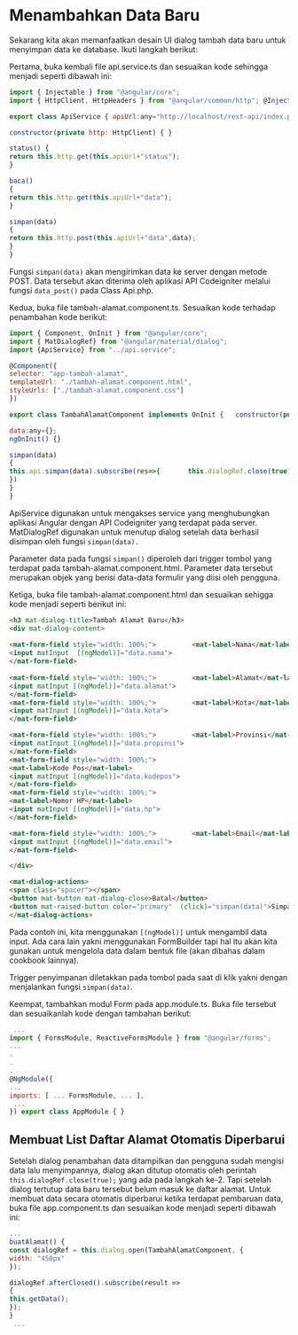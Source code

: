 # Menambahkan Data Baru

Sekarang kita akan memanfaatkan desain UI dialog tambah data baru untuk menyimpan data ke database. Ikuti langkah berikut:

Pertama, buka kembali file api.service.ts dan sesuaikan kode sehingga menjadi seperti dibawah ini:

```javascript
import { Injectable } from "@angular/core"; 
import { HttpClient, HttpHeaders } from "@angular/common/http"; @Injectable({ providedIn: "root" }) 

export class ApiService { apiUrl:any="http://localhost/rest-api/index.php/api/"; 

constructor(private http: HttpClient) { } 

status() { 
return this.http.get(this.apiUrl+"status"); 
} 

baca() 
{ 
return this.http.get(this.apiUrl+"data"); 
} 

simpan(data) 
{ 
return this.http.post(this.apiUrl+"data",data); 
}
}
```

Fungsi `simpan(data)` akan mengirimkan data ke server dengan metode POST. Data tersebut akan diterima oleh aplikasi API Codeigniter melalui fungsi `data_post()` pada Class Api.php.

Kedua, buka file tambah-alamat.component.ts. Sesuaikan kode terhadap penambahan kode berikut:

```javascript
import { Component, OnInit } from "@angular/core"; 
import { MatDialogRef} from "@angular/material/dialog"; 
import {ApiService} from "../api.service"; 

@Component({   
selector: "app-tambah-alamat",   
templateUrl: "./tambah-alamat.component.html",   
styleUrls: ["./tambah-alamat.component.css"] 
}) 

export class TambahAlamatComponent implements OnInit {   constructor(public api:ApiService, public dialogRef:MatDialogRef<TambahAlamatComponent>) { }   

data:any={};   
ngOnInit() {}     

simpan(data)   
{     
this.api.simpan(data).subscribe(res=>{       this.dialogRef.close(true);     
})   
} 
}
```

ApiService digunakan untuk mengakses service yang menghubungkan aplikasi Angular dengan API Codeigniter yang terdapat pada server. MatDialogRef digunakan untuk menutup dialog setelah data berhasil disimpan oleh fungsi `simpan(data).`

Parameter data pada fungsi `simpan()` diperoleh dari trigger tombol yang terdapat pada tambah-alamat.component.html. Parameter data tersebut merupakan objek yang berisi data-data formulir yang diisi oleh pengguna.

Ketiga, buka file tambah-alamat.component.html dan sesuaikan sehigga kode menjadi seperti berikut ini:

```html
<h3 mat-dialog-title>Tambah Alamat Baru</h3> 
<div mat-dialog-content>  
        
<mat-form-field style="width: 100%;">         <mat-label>Nama</mat-label>         
<input matInput  [(ngModel)]="data.nama">     
</mat-form-field>    
 
<mat-form-field style="width: 100%;">         <mat-label>Alamat</mat-label>         
<input matInput [(ngModel)]="data.alamat">     
</mat-form-field>     
<mat-form-field style="width: 100%;">         <mat-label>Kota</mat-label>         
<input matInput [(ngModel)]="data.kota">     
</mat-form-field>     

<mat-form-field style="width: 100%;">         <mat-label>Provinsi</mat-label>         
<input matInput [(ngModel)]="data.propinsi">     
</mat-form-field>     
<mat-form-field style="width: 100%;">         
<mat-label>Kode Pos</mat-label>         
<input matInput [(ngModel)]="data.kodepos">     
</mat-form-field>     
<mat-form-field style="width: 100%;">         
<mat-label>Nomor HP</mat-label>         
<input matInput [(ngModel)]="data.hp">     
</mat-form-field>     

<mat-form-field style="width: 100%;">         <mat-label>Email</mat-label>         
<input matInput [(ngModel)]="data.email">     
</mat-form-field> 

</div> 

<mat-dialog-actions>     
<span class="spacer"></span>     
<button mat-button mat-dialog-close>Batal</button>         
<button mat-raised-button color="primary"  (click)="simpan(data)">Simpan</button>   
</mat-dialog-actions>
```

Pada contoh ini, kita menggunakan `[(ngModel)]` untuk mengambil data input. Ada cara lain yakni menggunakan FormBuilder tapi hal itu akan kita gunakan untuk mengelola data dalam bentuk file (akan dibahas dalam cookbook lainnya).

Trigger penyimpanan diletakkan pada tombol pada saat di klik yakni dengan menjalankan fungsi `simpan(data)`.

Keempat, tambahkan modul Form pada app.module.ts. Buka file tersebut dan sesuaikanlah kode dengan tambahan berikut:

```javascript
 ... 
import { FormsModule, ReactiveFormsModule } from "@angular/forms";
... 
.
.
. 
@NgModule({ 
...
imports: [ ... FormsModule, ... ],
 ... 
}) export class AppModule { }
```

## Membuat List Daftar Alamat Otomatis Diperbarui

Setelah dialog penambahan data ditampilkan dan pengguna sudah mengisi data lalu menyimpannya, dialog akan ditutup otomatis oleh perintah `this.dialogRef.close(true);` yang ada pada langkah ke-2. Tapi setelah dialog tertutup data baru tersebut belum masuk ke daftar alamat. Untuk membuat data secara otomatis diperbarui ketika terdapat pembaruan data, buka file app.component.ts dan sesuaikan kode menjadi seperti dibawah ini:

```javascript
...  
buatAlamat() {
const dialogRef = this.dialog.open(TambahAlamatComponent, {
width: "450px"
});     

dialogRef.afterClosed().subscribe(result => 
{       
this.getData();
});   
}
 ...
```


